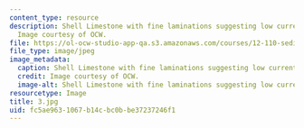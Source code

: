 ```yaml
---
content_type: resource
description: Shell Limestone with fine laminations suggesting low current velocities.
  Image courtesy of OCW.
file: https://ol-ocw-studio-app-qa.s3.amazonaws.com/courses/12-110-sedimentary-geology-fall-2004/fc5ae9631067b14cbc0bbe37237246f1_3.jpg
file_type: image/jpeg
image_metadata:
  caption: Shell Limestone with fine laminations suggesting low current velocities.
  credit: Image courtesy of OCW.
  image-alt: Shell Limestone with fine laminations suggesting low current velocities.
resourcetype: Image
title: 3.jpg
uid: fc5ae963-1067-b14c-bc0b-be37237246f1
---
```

